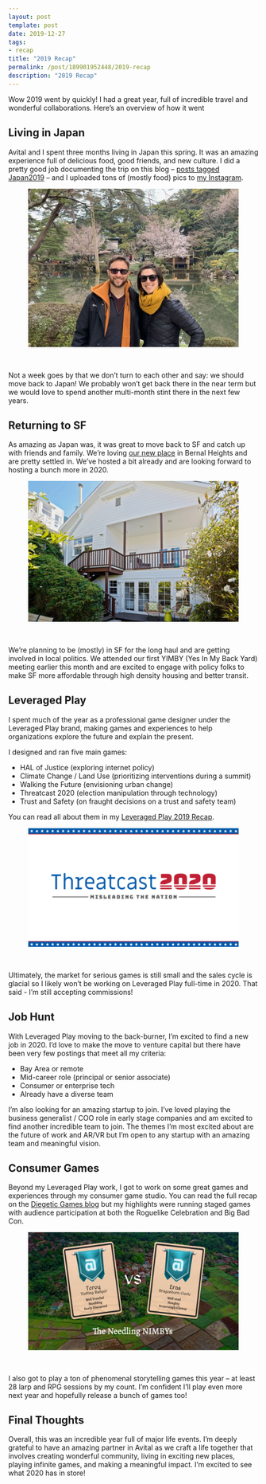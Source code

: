 ```yaml
---
layout: post
template: post
date: 2019-12-27
tags:
- recap
title: "2019 Recap"
permalink: /post/189901952448/2019-recap
description: "2019 Recap"
---
```

<p>Wow 2019 went by quickly! I had a great year, full of incredible travel and wonderful collaborations. Here&rsquo;s an overview of how it went</p><h2>Living in Japan</h2><p>Avital and I spent three months living in Japan this spring. It was an amazing experience full of delicious food, good friends, and new culture. I did a pretty good job documenting the trip on this blog &ndash; <a href="https://blog.randylubin.com/tagged/japan2019">posts tagged Japan2019</a>&nbsp;&ndash; and I uploaded tons of (mostly food) pics to <a href="https://www.instagram.com/randylubin/">my Instagram</a>.</p><figure data-orig-width="4032" data-orig-height="3024" class="tmblr-full"><img src="/images/aea54a8925afbd24eea5d89a15658670947526d5fb307159de2789b7d47e02ce.jpg" alt="image" data-orig-width="4032" data-orig-height="3024"></figure><p><br></p><p>Not a week goes by that we don&rsquo;t turn to each other and say: we should move back to Japan! We probably won&rsquo;t get back there in the near term but we would love to spend another multi-month stint there in the next few years.<br></p><h2>Returning to SF</h2><p>As amazing as Japan was, it was great to move back to SF and catch up with friends and family. We&rsquo;re loving <a href="https://blog.randylubin.com/post/187272950048/back-in-sf">our new place</a>&nbsp;in Bernal Heights and are pretty settled in. We&rsquo;ve hosted a bit already and are looking forward to hosting a bunch more in 2020.</p><figure data-orig-width="500" data-orig-height="333" class="tmblr-full"><img src="/images/3f15219542f154319d58a4e2c39c233b2c533bfa52117634a4eb04b35ebe545e.png" alt="image" data-orig-width="500" data-orig-height="333"></figure><p><br></p><p>We&rsquo;re planning to be (mostly) in SF for the long haul and are getting involved in local politics. We attended our first YIMBY (Yes In My Back Yard) meeting earlier this month and are excited to engage with policy folks to make SF more affordable through high density housing and better transit.</p><h2>Leveraged Play</h2><p>I spent much of the year as a professional game designer under the Leveraged Play brand, making games and experiences to help organizations explore the future and explain the present.</p><p>I designed and ran five main games:</p><ul><li>HAL of Justice (exploring internet policy)</li><li>Climate Change / Land Use (prioritizing interventions during a summit)</li><li>Walking the Future (envisioning urban change)</li><li>Threatcast 2020 (election manipulation through technology)</li><li>Trust and Safety (on fraught decisions on a trust and safety team)</li></ul><p>You can read all about them in my <a href="https://blog.randylubin.com/post/189854902758/leveraged-play-2019-recap">Leveraged Play 2019 Recap</a>.</p><figure class="tmblr-full" data-orig-height="282" data-orig-width="500"><img src="/images/d05147183b2f4ab112acd938c5d1f3214f4bcf7d9e9d87a63695ccb628922b14.png" data-orig-height="282" data-orig-width="500"></figure><p><br></p><p>Ultimately, the market for serious games is still small and the sales cycle is glacial so I likely won&rsquo;t be working on Leveraged Play full-time in 2020. That said - I&rsquo;m still accepting commissions!<br></p><h2>Job Hunt</h2><p>With Leveraged Play moving to the back-burner, I&rsquo;m excited to find a new job in 2020. I&rsquo;d love to make the move to venture capital but there have been very few postings that meet all my criteria:</p><ul><li>Bay Area or remote</li><li>Mid-career role (principal or senior associate)</li><li>Consumer or enterprise tech</li><li>Already have a diverse team</li></ul><p>I&rsquo;m also looking for an amazing startup to join. I&rsquo;ve loved playing the business generalist / COO role in early stage companies and am excited to find another incredible team to join. The themes I&rsquo;m most excited about are the future of work and AR/VR but I&rsquo;m open to any startup with an amazing team and meaningful vision.</p><h2>Consumer Games</h2><p>Beyond my Leveraged Play work, I got to work on some great games and experiences through my consumer game studio. You can read the full recap on the <a href="https://diegeticgames.com/blog/">Diegetic Games blog</a>&nbsp;but my highlights were running staged games with audience participation at both the Roguelike Celebration and Big Bad Con.</p><figure class="tmblr-full" data-orig-height="605" data-orig-width="1087"><img src="/images/b04c948ad6af7832f8f9ab493fd46b4c1efed7d3adfe8236afa09a3b2f69aa14.png" data-orig-height="605" data-orig-width="1087"></figure><p><br></p><p>I also got to play a ton of phenomenal storytelling games this year &ndash; at least 28 larp and RPG sessions by my count. I&rsquo;m confident I&rsquo;ll play even more next year and hopefully release a bunch of games too!</p><h2>Final Thoughts</h2><p>Overall, this was an incredible year full of major life events. I&rsquo;m deeply grateful to have an amazing partner in Avital as we craft a life together that involves creating wonderful community, living in exciting new places, playing infinite games, and making a meaningful impact. I&rsquo;m excited to see what 2020 has in store!</p>
